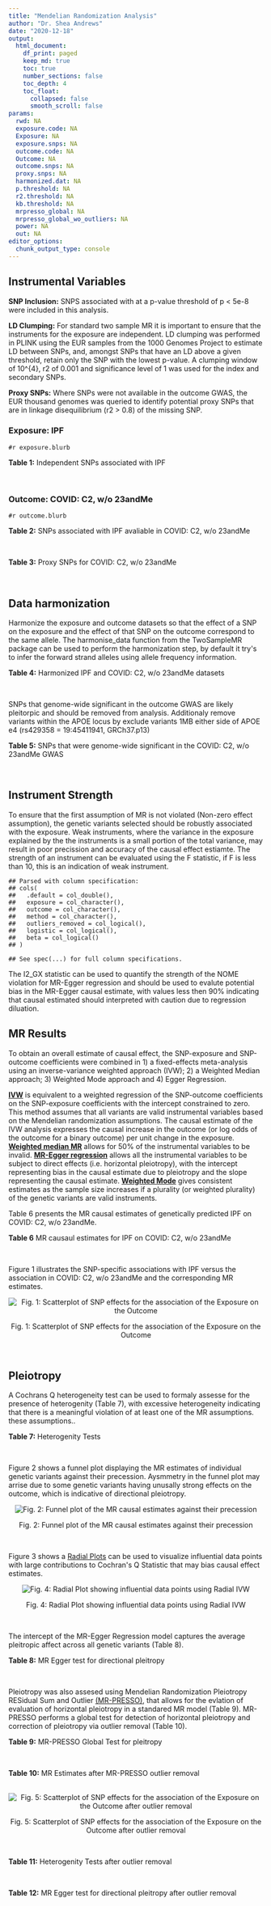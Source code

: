 ```yaml
---
title: "Mendelian Randomization Analysis"
author: "Dr. Shea Andrews"
date: "2020-12-18"
output:
  html_document:
    df_print: paged
    keep_md: true
    toc: true
    number_sections: false
    toc_depth: 4
    toc_float:
      collapsed: false
      smooth_scroll: false
params:
  rwd: NA
  exposure.code: NA
  Exposure: NA
  exposure.snps: NA
  outcome.code: NA
  Outcome: NA
  outcome.snps: NA
  proxy.snps: NA
  harmonized.dat: NA
  p.threshold: NA
  r2.threshold: NA
  kb.threshold: NA
  mrpresso_global: NA
  mrpresso_global_wo_outliers: NA
  power: NA
  out: NA
editor_options:
  chunk_output_type: console
---
```







## Instrumental Variables
**SNP Inclusion:** SNPS associated with at a p-value threshold of p < 5e-8 were included in this analysis.
<br>

**LD Clumping:** For standard two sample MR it is important to ensure that the instruments for the exposure are independent. LD clumping was performed in PLINK using the EUR samples from the 1000 Genomes Project to estimate LD between SNPs, and, amongst SNPs that have an LD above a given threshold, retain only the SNP with the lowest p-value. A clumping window of 10^{4}, r2 of 0.001 and significance level of 1 was used for the index and secondary SNPs.
<br>

**Proxy SNPs:** Where SNPs were not available in the outcome GWAS, the EUR thousand genomes was queried to identify potential proxy SNPs that are in linkage disequilibrium (r2 > 0.8) of the missing SNP.
<br>

### Exposure: IPF
`#r exposure.blurb`
<br>

**Table 1:** Independent SNPs associated with IPF
<div data-pagedtable="false">
  <script data-pagedtable-source type="application/json">
{"columns":[{"label":["SNP"],"name":[1],"type":["chr"],"align":["left"]},{"label":["CHROM"],"name":[2],"type":["dbl"],"align":["right"]},{"label":["POS"],"name":[3],"type":["dbl"],"align":["right"]},{"label":["REF"],"name":[4],"type":["chr"],"align":["left"]},{"label":["ALT"],"name":[5],"type":["chr"],"align":["left"]},{"label":["AF"],"name":[6],"type":["dbl"],"align":["right"]},{"label":["BETA"],"name":[7],"type":["dbl"],"align":["right"]},{"label":["SE"],"name":[8],"type":["dbl"],"align":["right"]},{"label":["Z"],"name":[9],"type":["dbl"],"align":["right"]},{"label":["P"],"name":[10],"type":["dbl"],"align":["right"]},{"label":["N"],"name":[11],"type":["dbl"],"align":["right"]},{"label":["TRAIT"],"name":[12],"type":["chr"],"align":["left"]}],"data":[{"1":"rs78238620","2":"3","3":"44902386","4":"T","5":"A","6":"0.053459","7":"0.4593835","8":"0.07390969","9":"6.215471","10":"5.117086e-10","11":"11259","12":"Idiopathic_Pulmonary_Fibrosis"},{"1":"rs12696304","2":"3","3":"169481271","4":"C","5":"G","6":"0.278854","7":"0.2668156","8":"0.03717319","9":"7.177635","10":"7.092778e-13","11":"11259","12":"Idiopathic_Pulmonary_Fibrosis"},{"1":"rs2013701","2":"4","3":"89885086","4":"G","5":"T","6":"0.487438","7":"-0.2424697","8":"0.03330002","9":"-7.281368","10":"3.304528e-13","11":"11259","12":"Idiopathic_Pulmonary_Fibrosis"},{"1":"rs7725218","2":"5","3":"1282414","4":"G","5":"A","6":"0.323107","7":"-0.3293240","8":"0.03544862","9":"-9.290180","10":"1.540283e-20","11":"11259","12":"Idiopathic_Pulmonary_Fibrosis"},{"1":"rs2076295","2":"6","3":"7563232","4":"T","5":"G","6":"0.468835","7":"0.3799705","8":"0.03322854","9":"11.435066","10":"2.793256e-30","11":"11259","12":"Idiopathic_Pulmonary_Fibrosis"},{"1":"rs12699415","2":"7","3":"1909479","4":"A","5":"G","6":"0.580176","7":"-0.2440172","8":"0.03400225","9":"-7.176502","10":"7.151760e-13","11":"11259","12":"Idiopathic_Pulmonary_Fibrosis"},{"1":"rs2897075","2":"7","3":"99630342","4":"C","5":"T","6":"0.391410","7":"0.2585521","8":"0.03404714","9":"7.593945","10":"3.103096e-14","11":"11259","12":"Idiopathic_Pulmonary_Fibrosis"},{"1":"rs28513081","2":"8","3":"120934126","4":"A","5":"G","6":"0.427310","7":"-0.2034907","8":"0.03346963","9":"-6.079862","10":"1.202864e-09","11":"11259","12":"Idiopathic_Pulmonary_Fibrosis"},{"1":"rs35705950","2":"11","3":"1241221","4":"G","5":"T","6":"0.140904","7":"1.5773608","8":"0.05180105","9":"30.450365","10":"1.184630e-203","11":"11259","12":"Idiopathic_Pulmonary_Fibrosis"},{"1":"rs9577395","2":"13","3":"113534984","4":"C","5":"G","6":"0.207732","7":"-0.2642992","8":"0.04115030","9":"-6.422778","10":"1.338099e-10","11":"11259","12":"Idiopathic_Pulmonary_Fibrosis"},{"1":"rs59424629","2":"15","3":"40720542","4":"G","5":"T","6":"0.538260","7":"0.2678313","8":"0.03320740","9":"8.065411","10":"7.298965e-16","11":"11259","12":"Idiopathic_Pulmonary_Fibrosis"},{"1":"rs62023891","2":"15","3":"86097216","4":"G","5":"A","6":"0.300615","7":"0.2356498","8":"0.03664299","9":"6.430965","10":"1.267962e-10","11":"11259","12":"Idiopathic_Pulmonary_Fibrosis"},{"1":"rs17652520","2":"17","3":"44098967","4":"G","5":"A","6":"0.214766","7":"-0.3286135","8":"0.04066747","9":"-8.080502","10":"6.450078e-16","11":"11259","12":"Idiopathic_Pulmonary_Fibrosis"},{"1":"rs12610495","2":"19","3":"4717672","4":"A","5":"G","6":"0.305555","7":"0.2722340","8":"0.03899250","9":"6.981701","10":"2.916276e-12","11":"11259","12":"Idiopathic_Pulmonary_Fibrosis"},{"1":"rs41308092","2":"20","3":"62324391","4":"G","5":"A","6":"0.019674","7":"0.7503587","8":"0.12196998","9":"6.151995","10":"7.651443e-10","11":"11259","12":"Idiopathic_Pulmonary_Fibrosis"}],"options":{"columns":{"min":{},"max":[10]},"rows":{"min":[10],"max":[10]},"pages":{}}}
  </script>
</div>
<br>

### Outcome: COVID: C2, w/o 23andMe
`#r outcome.blurb`
<br>

**Table 2:** SNPs associated with IPF avaliable in COVID: C2, w/o 23andMe
<div data-pagedtable="false">
  <script data-pagedtable-source type="application/json">
{"columns":[{"label":["SNP"],"name":[1],"type":["chr"],"align":["left"]},{"label":["CHROM"],"name":[2],"type":["dbl"],"align":["right"]},{"label":["POS"],"name":[3],"type":["dbl"],"align":["right"]},{"label":["REF"],"name":[4],"type":["chr"],"align":["left"]},{"label":["ALT"],"name":[5],"type":["chr"],"align":["left"]},{"label":["AF"],"name":[6],"type":["dbl"],"align":["right"]},{"label":["BETA"],"name":[7],"type":["dbl"],"align":["right"]},{"label":["SE"],"name":[8],"type":["dbl"],"align":["right"]},{"label":["Z"],"name":[9],"type":["dbl"],"align":["right"]},{"label":["P"],"name":[10],"type":["dbl"],"align":["right"]},{"label":["N"],"name":[11],"type":["dbl"],"align":["right"]},{"label":["TRAIT"],"name":[12],"type":["chr"],"align":["left"]}],"data":[{"1":"rs78238620","2":"3","3":"44902386","4":"T","5":"A","6":"0.05829","7":"0.0157940","8":"0.032371","9":"0.4879058","10":"6.256e-01","11":"1299010","12":"covid_vs._population__eur_w/o_23andMe"},{"1":"rs12696304","2":"3","3":"169481271","4":"C","5":"G","6":"0.26480","7":"0.0065455","8":"0.016145","9":"0.4054196","10":"6.852e-01","11":"1299010","12":"covid_vs._population__eur_w/o_23andMe"},{"1":"rs2013701","2":"4","3":"89885086","4":"G","5":"T","6":"0.52260","7":"0.0023370","8":"0.014305","9":"0.1633695","10":"8.702e-01","11":"1298346","12":"covid_vs._population__eur_w/o_23andMe"},{"1":"rs7725218","2":"5","3":"1282414","4":"G","5":"A","6":"0.34900","7":"-0.0021147","8":"0.014940","9":"-0.1415462","10":"8.874e-01","11":"1298710","12":"covid_vs._population__eur_w/o_23andMe"},{"1":"rs2076295","2":"6","3":"7563232","4":"T","5":"G","6":"0.44090","7":"0.0143250","8":"0.016413","9":"0.8727838","10":"3.828e-01","11":"1279534","12":"covid_vs._population__eur_w/o_23andMe"},{"1":"rs12699415","2":"7","3":"1909479","4":"A","5":"G","6":"0.57900","7":"-0.0451280","8":"0.014542","9":"-3.1032870","10":"1.914e-03","11":"1299010","12":"covid_vs._population__eur_w/o_23andMe"},{"1":"rs2897075","2":"7","3":"99630342","4":"C","5":"T","6":"0.37560","7":"0.0622210","8":"0.015791","9":"3.9402824","10":"8.138e-05","11":"1288926","12":"covid_vs._population__eur_w/o_23andMe"},{"1":"rs28513081","2":"8","3":"120934126","4":"A","5":"G","6":"0.46170","7":"-0.0202270","8":"0.015330","9":"-1.3194390","10":"1.870e-01","11":"1288654","12":"covid_vs._population__eur_w/o_23andMe"},{"1":"rs35705950","2":"11","3":"1241221","4":"G","5":"T","6":"0.11570","7":"-0.0673390","8":"0.025848","9":"-2.6051919","10":"9.182e-03","11":"1013498","12":"covid_vs._population__eur_w/o_23andMe"},{"1":"rs9577395","2":"13","3":"113534984","4":"C","5":"G","6":"0.22270","7":"0.0188840","8":"0.017392","9":"1.0857866","10":"2.776e-01","11":"1298710","12":"covid_vs._population__eur_w/o_23andMe"},{"1":"rs59424629","2":"15","3":"40720542","4":"G","5":"T","6":"0.54510","7":"0.0146540","8":"0.014233","9":"1.0295791","10":"3.032e-01","11":"1299010","12":"covid_vs._population__eur_w/o_23andMe"},{"1":"rs62023891","2":"15","3":"86097216","4":"G","5":"A","6":"0.29880","7":"-0.0047549","8":"0.015852","9":"-0.2999558","10":"7.642e-01","11":"1298710","12":"covid_vs._population__eur_w/o_23andMe"},{"1":"rs17652520","2":"17","3":"44098967","4":"G","5":"A","6":"0.18830","7":"-0.0511830","8":"0.018602","9":"-2.7514783","10":"5.934e-03","11":"1288954","12":"covid_vs._population__eur_w/o_23andMe"},{"1":"rs12610495","2":"19","3":"4717672","4":"A","5":"G","6":"0.31120","7":"0.0680500","8":"0.018053","9":"3.7694566","10":"1.637e-04","11":"1274137","12":"covid_vs._population__eur_w/o_23andMe"},{"1":"rs41308092","2":"20","3":"62324391","4":"G","5":"A","6":"0.03213","7":"-0.0283630","8":"0.053865","9":"-0.5265571","10":"5.985e-01","11":"1291128","12":"covid_vs._population__eur_w/o_23andMe"}],"options":{"columns":{"min":{},"max":[10]},"rows":{"min":[10],"max":[10]},"pages":{}}}
  </script>
</div>
<br>

**Table 3:** Proxy SNPs for COVID: C2, w/o 23andMe
<div data-pagedtable="false">
  <script data-pagedtable-source type="application/json">
{"columns":[{"label":["proxy.outcome"],"name":[1],"type":["lgl"],"align":["right"]},{"label":["target_snp"],"name":[2],"type":["lgl"],"align":["right"]},{"label":["proxy_snp"],"name":[3],"type":["lgl"],"align":["right"]},{"label":["ld.r2"],"name":[4],"type":["lgl"],"align":["right"]},{"label":["Dprime"],"name":[5],"type":["lgl"],"align":["right"]},{"label":["ref.proxy"],"name":[6],"type":["lgl"],"align":["right"]},{"label":["alt.proxy"],"name":[7],"type":["lgl"],"align":["right"]},{"label":["CHROM"],"name":[8],"type":["lgl"],"align":["right"]},{"label":["POS"],"name":[9],"type":["lgl"],"align":["right"]},{"label":["ALT.proxy"],"name":[10],"type":["lgl"],"align":["right"]},{"label":["REF.proxy"],"name":[11],"type":["lgl"],"align":["right"]},{"label":["AF"],"name":[12],"type":["lgl"],"align":["right"]},{"label":["BETA"],"name":[13],"type":["lgl"],"align":["right"]},{"label":["SE"],"name":[14],"type":["lgl"],"align":["right"]},{"label":["P"],"name":[15],"type":["lgl"],"align":["right"]},{"label":["N"],"name":[16],"type":["lgl"],"align":["right"]},{"label":["ref"],"name":[17],"type":["lgl"],"align":["right"]},{"label":["alt"],"name":[18],"type":["lgl"],"align":["right"]},{"label":["ALT"],"name":[19],"type":["lgl"],"align":["right"]},{"label":["REF"],"name":[20],"type":["lgl"],"align":["right"]},{"label":["PHASE"],"name":[21],"type":["lgl"],"align":["right"]}],"data":[{"1":"NA","2":"NA","3":"NA","4":"NA","5":"NA","6":"NA","7":"NA","8":"NA","9":"NA","10":"NA","11":"NA","12":"NA","13":"NA","14":"NA","15":"NA","16":"NA","17":"NA","18":"NA","19":"NA","20":"NA","21":"NA"}],"options":{"columns":{"min":{},"max":[10]},"rows":{"min":[10],"max":[10]},"pages":{}}}
  </script>
</div>
<br>

## Data harmonization
Harmonize the exposure and outcome datasets so that the effect of a SNP on the exposure and the effect of that SNP on the outcome correspond to the same allele. The harmonise_data function from the TwoSampleMR package can be used to perform the harmonization step, by default it try's to infer the forward strand alleles using allele frequency information.
<br>

**Table 4:** Harmonized IPF and COVID: C2, w/o 23andMe datasets
<div data-pagedtable="false">
  <script data-pagedtable-source type="application/json">
{"columns":[{"label":["SNP"],"name":[1],"type":["chr"],"align":["left"]},{"label":["effect_allele.exposure"],"name":[2],"type":["chr"],"align":["left"]},{"label":["other_allele.exposure"],"name":[3],"type":["chr"],"align":["left"]},{"label":["effect_allele.outcome"],"name":[4],"type":["chr"],"align":["left"]},{"label":["other_allele.outcome"],"name":[5],"type":["chr"],"align":["left"]},{"label":["beta.exposure"],"name":[6],"type":["dbl"],"align":["right"]},{"label":["beta.outcome"],"name":[7],"type":["dbl"],"align":["right"]},{"label":["eaf.exposure"],"name":[8],"type":["dbl"],"align":["right"]},{"label":["eaf.outcome"],"name":[9],"type":["dbl"],"align":["right"]},{"label":["remove"],"name":[10],"type":["lgl"],"align":["right"]},{"label":["palindromic"],"name":[11],"type":["lgl"],"align":["right"]},{"label":["ambiguous"],"name":[12],"type":["lgl"],"align":["right"]},{"label":["id.outcome"],"name":[13],"type":["chr"],"align":["left"]},{"label":["chr.outcome"],"name":[14],"type":["dbl"],"align":["right"]},{"label":["pos.outcome"],"name":[15],"type":["dbl"],"align":["right"]},{"label":["se.outcome"],"name":[16],"type":["dbl"],"align":["right"]},{"label":["z.outcome"],"name":[17],"type":["dbl"],"align":["right"]},{"label":["pval.outcome"],"name":[18],"type":["dbl"],"align":["right"]},{"label":["samplesize.outcome"],"name":[19],"type":["dbl"],"align":["right"]},{"label":["outcome"],"name":[20],"type":["chr"],"align":["left"]},{"label":["mr_keep.outcome"],"name":[21],"type":["lgl"],"align":["right"]},{"label":["pval_origin.outcome"],"name":[22],"type":["chr"],"align":["left"]},{"label":["chr.exposure"],"name":[23],"type":["dbl"],"align":["right"]},{"label":["pos.exposure"],"name":[24],"type":["dbl"],"align":["right"]},{"label":["se.exposure"],"name":[25],"type":["dbl"],"align":["right"]},{"label":["z.exposure"],"name":[26],"type":["dbl"],"align":["right"]},{"label":["pval.exposure"],"name":[27],"type":["dbl"],"align":["right"]},{"label":["samplesize.exposure"],"name":[28],"type":["dbl"],"align":["right"]},{"label":["exposure"],"name":[29],"type":["chr"],"align":["left"]},{"label":["mr_keep.exposure"],"name":[30],"type":["lgl"],"align":["right"]},{"label":["pval_origin.exposure"],"name":[31],"type":["chr"],"align":["left"]},{"label":["id.exposure"],"name":[32],"type":["chr"],"align":["left"]},{"label":["action"],"name":[33],"type":["dbl"],"align":["right"]},{"label":["mr_keep"],"name":[34],"type":["lgl"],"align":["right"]},{"label":["pt"],"name":[35],"type":["dbl"],"align":["right"]},{"label":["pleitropy_keep"],"name":[36],"type":["lgl"],"align":["right"]},{"label":["mrpresso_RSSobs"],"name":[37],"type":["dbl"],"align":["right"]},{"label":["mrpresso_pval"],"name":[38],"type":["chr"],"align":["left"]},{"label":["mrpresso_keep"],"name":[39],"type":["lgl"],"align":["right"]}],"data":[{"1":"rs12610495","2":"G","3":"A","4":"G","5":"A","6":"0.2722340","7":"0.0680500","8":"0.305555","9":"0.31120","10":"FALSE","11":"FALSE","12":"FALSE","13":"GlLbJC","14":"19","15":"4717672","16":"0.018053","17":"3.7694566","18":"1.637e-04","19":"1274137","20":"covidhgi2020anaC2v4eur","21":"TRUE","22":"reported","23":"19","24":"4717672","25":"0.03899250","26":"6.981701","27":"2.916276e-12","28":"11259","29":"Allen2020ipf","30":"TRUE","31":"reported","32":"b0FGn7","33":"2","34":"TRUE","35":"5e-08","36":"TRUE","37":"4.393375e-03","38":"0.003","39":"FALSE"},{"1":"rs12696304","2":"G","3":"C","4":"G","5":"C","6":"0.2668156","7":"0.0065455","8":"0.278854","9":"0.26480","10":"FALSE","11":"TRUE","12":"FALSE","13":"GlLbJC","14":"3","15":"169481271","16":"0.016145","17":"0.4054196","18":"6.852e-01","19":"1299010","20":"covidhgi2020anaC2v4eur","21":"TRUE","22":"reported","23":"3","24":"169481271","25":"0.03717319","26":"7.177635","27":"7.092778e-13","28":"11259","29":"Allen2020ipf","30":"TRUE","31":"reported","32":"b0FGn7","33":"2","34":"TRUE","35":"5e-08","36":"TRUE","37":"9.113212e-06","38":"1","39":"TRUE"},{"1":"rs12699415","2":"G","3":"A","4":"G","5":"A","6":"-0.2440172","7":"-0.0451280","8":"0.580176","9":"0.57900","10":"FALSE","11":"FALSE","12":"FALSE","13":"GlLbJC","14":"7","15":"1909479","16":"0.014542","17":"-3.1032870","18":"1.914e-03","19":"1299010","20":"covidhgi2020anaC2v4eur","21":"TRUE","22":"reported","23":"7","24":"1909479","25":"0.03400225","26":"-7.176502","27":"7.151760e-13","28":"11259","29":"Allen2020ipf","30":"TRUE","31":"reported","32":"b0FGn7","33":"2","34":"TRUE","35":"5e-08","36":"TRUE","37":"1.881560e-03","38":"0.069","39":"TRUE"},{"1":"rs17652520","2":"A","3":"G","4":"A","5":"G","6":"-0.3286135","7":"-0.0511830","8":"0.214766","9":"0.18830","10":"FALSE","11":"FALSE","12":"FALSE","13":"GlLbJC","14":"17","15":"44098967","16":"0.018602","17":"-2.7514783","18":"5.934e-03","19":"1288954","20":"covidhgi2020anaC2v4eur","21":"TRUE","22":"reported","23":"17","24":"44098967","25":"0.04066747","26":"-8.080502","27":"6.450078e-16","28":"11259","29":"Allen2020ipf","30":"TRUE","31":"reported","32":"b0FGn7","33":"2","34":"TRUE","35":"5e-08","36":"TRUE","37":"2.368042e-03","38":"0.1185","39":"TRUE"},{"1":"rs2013701","2":"T","3":"G","4":"T","5":"G","6":"-0.2424697","7":"0.0023370","8":"0.487438","9":"0.52260","10":"FALSE","11":"FALSE","12":"FALSE","13":"GlLbJC","14":"4","15":"89885086","16":"0.014305","17":"0.1633695","18":"8.702e-01","19":"1298346","20":"covidhgi2020anaC2v4eur","21":"TRUE","22":"reported","23":"4","24":"89885086","25":"0.03330002","26":"-7.281368","27":"3.304528e-13","28":"11259","29":"Allen2020ipf","30":"TRUE","31":"reported","32":"b0FGn7","33":"2","34":"TRUE","35":"5e-08","36":"TRUE","37":"3.427729e-05","38":"1","39":"TRUE"},{"1":"rs2076295","2":"G","3":"T","4":"G","5":"T","6":"0.3799705","7":"0.0143250","8":"0.468835","9":"0.44090","10":"FALSE","11":"FALSE","12":"FALSE","13":"GlLbJC","14":"6","15":"7563232","16":"0.016413","17":"0.8727838","18":"3.828e-01","19":"1279534","20":"covidhgi2020anaC2v4eur","21":"TRUE","22":"reported","23":"6","24":"7563232","25":"0.03322854","26":"11.435066","27":"2.793256e-30","28":"11259","29":"Allen2020ipf","30":"TRUE","31":"reported","32":"b0FGn7","33":"2","34":"TRUE","35":"5e-08","36":"TRUE","37":"9.661587e-05","38":"1","39":"TRUE"},{"1":"rs28513081","2":"G","3":"A","4":"G","5":"A","6":"-0.2034907","7":"-0.0202270","8":"0.427310","9":"0.46170","10":"FALSE","11":"FALSE","12":"FALSE","13":"GlLbJC","14":"8","15":"120934126","16":"0.015330","17":"-1.3194390","18":"1.870e-01","19":"1288654","20":"covidhgi2020anaC2v4eur","21":"TRUE","22":"reported","23":"8","24":"120934126","25":"0.03346963","26":"-6.079862","27":"1.202864e-09","28":"11259","29":"Allen2020ipf","30":"TRUE","31":"reported","32":"b0FGn7","33":"2","34":"TRUE","35":"5e-08","36":"TRUE","37":"3.190262e-04","38":"1","39":"TRUE"},{"1":"rs2897075","2":"T","3":"C","4":"T","5":"C","6":"0.2585521","7":"0.0622210","8":"0.391410","9":"0.37560","10":"FALSE","11":"FALSE","12":"FALSE","13":"GlLbJC","14":"7","15":"99630342","16":"0.015791","17":"3.9402824","18":"8.138e-05","19":"1288926","20":"covidhgi2020anaC2v4eur","21":"TRUE","22":"reported","23":"7","24":"99630342","25":"0.03404714","26":"7.593945","27":"3.103096e-14","28":"11259","29":"Allen2020ipf","30":"TRUE","31":"reported","32":"b0FGn7","33":"2","34":"TRUE","35":"5e-08","36":"TRUE","37":"3.696351e-03","38":"<0.0015","39":"FALSE"},{"1":"rs35705950","2":"T","3":"G","4":"T","5":"G","6":"1.5773608","7":"-0.0673390","8":"0.140904","9":"0.11570","10":"FALSE","11":"FALSE","12":"FALSE","13":"GlLbJC","14":"11","15":"1241221","16":"0.025848","17":"-2.6051919","18":"9.182e-03","19":"1013498","20":"covidhgi2020anaC2v4eur","21":"TRUE","22":"reported","23":"11","24":"1241221","25":"0.05180105","26":"30.450365","27":"1.000000e-200","28":"11259","29":"Allen2020ipf","30":"TRUE","31":"reported","32":"b0FGn7","33":"2","34":"TRUE","35":"5e-08","36":"TRUE","37":"2.907018e-02","38":"<0.0015","39":"FALSE"},{"1":"rs41308092","2":"A","3":"G","4":"A","5":"G","6":"0.7503587","7":"-0.0283630","8":"0.019674","9":"0.03213","10":"FALSE","11":"FALSE","12":"FALSE","13":"GlLbJC","14":"20","15":"62324391","16":"0.053865","17":"-0.5265571","18":"5.985e-01","19":"1291128","20":"covidhgi2020anaC2v4eur","21":"TRUE","22":"reported","23":"20","24":"62324391","25":"0.12196998","26":"6.151995","27":"7.651443e-10","28":"11259","29":"Allen2020ipf","30":"TRUE","31":"reported","32":"b0FGn7","33":"2","34":"TRUE","35":"5e-08","36":"TRUE","37":"1.565557e-03","38":"1","39":"TRUE"},{"1":"rs59424629","2":"T","3":"G","4":"T","5":"G","6":"0.2678313","7":"0.0146540","8":"0.538260","9":"0.54510","10":"FALSE","11":"FALSE","12":"FALSE","13":"GlLbJC","14":"15","15":"40720542","16":"0.014233","17":"1.0295791","18":"3.032e-01","19":"1299010","20":"covidhgi2020anaC2v4eur","21":"TRUE","22":"reported","23":"15","24":"40720542","25":"0.03320740","26":"8.065411","27":"7.298965e-16","28":"11259","29":"Allen2020ipf","30":"TRUE","31":"reported","32":"b0FGn7","33":"2","34":"TRUE","35":"5e-08","36":"TRUE","37":"1.330052e-04","38":"1","39":"TRUE"},{"1":"rs62023891","2":"A","3":"G","4":"A","5":"G","6":"0.2356498","7":"-0.0047549","8":"0.300615","9":"0.29880","10":"FALSE","11":"FALSE","12":"FALSE","13":"GlLbJC","14":"15","15":"86097216","16":"0.015852","17":"-0.2999558","18":"7.642e-01","19":"1298710","20":"covidhgi2020anaC2v4eur","21":"TRUE","22":"reported","23":"15","24":"86097216","25":"0.03664299","26":"6.430965","27":"1.267962e-10","28":"11259","29":"Allen2020ipf","30":"TRUE","31":"reported","32":"b0FGn7","33":"2","34":"TRUE","35":"5e-08","36":"TRUE","37":"6.718017e-05","38":"1","39":"TRUE"},{"1":"rs7725218","2":"A","3":"G","4":"A","5":"G","6":"-0.3293240","7":"-0.0021147","8":"0.323107","9":"0.34900","10":"FALSE","11":"FALSE","12":"FALSE","13":"GlLbJC","14":"5","15":"1282414","16":"0.014940","17":"-0.1415462","18":"8.874e-01","19":"1298710","20":"covidhgi2020anaC2v4eur","21":"TRUE","22":"reported","23":"5","24":"1282414","25":"0.03544862","26":"-9.290180","27":"1.540283e-20","28":"11259","29":"Allen2020ipf","30":"TRUE","31":"reported","32":"b0FGn7","33":"2","34":"TRUE","35":"5e-08","36":"TRUE","37":"6.386226e-06","38":"1","39":"TRUE"},{"1":"rs78238620","2":"A","3":"T","4":"A","5":"T","6":"0.4593835","7":"0.0157940","8":"0.053459","9":"0.05829","10":"FALSE","11":"TRUE","12":"FALSE","13":"GlLbJC","14":"3","15":"44902386","16":"0.032371","17":"0.4879058","18":"6.256e-01","19":"1299010","20":"covidhgi2020anaC2v4eur","21":"TRUE","22":"reported","23":"3","24":"44902386","25":"0.07390969","26":"6.215471","27":"5.117086e-10","28":"11259","29":"Allen2020ipf","30":"TRUE","31":"reported","32":"b0FGn7","33":"2","34":"TRUE","35":"5e-08","36":"TRUE","37":"9.590495e-05","38":"1","39":"TRUE"},{"1":"rs9577395","2":"G","3":"C","4":"G","5":"C","6":"-0.2642992","7":"0.0188840","8":"0.207732","9":"0.22270","10":"FALSE","11":"TRUE","12":"FALSE","13":"GlLbJC","14":"13","15":"113534984","16":"0.017392","17":"1.0857866","18":"2.776e-01","19":"1298710","20":"covidhgi2020anaC2v4eur","21":"TRUE","22":"reported","23":"13","24":"113534984","25":"0.04115030","26":"-6.422778","27":"1.338099e-10","28":"11259","29":"Allen2020ipf","30":"TRUE","31":"reported","32":"b0FGn7","33":"2","34":"TRUE","35":"5e-08","36":"TRUE","37":"5.368908e-04","38":"1","39":"TRUE"}],"options":{"columns":{"min":{},"max":[10]},"rows":{"min":[10],"max":[10]},"pages":{}}}
  </script>
</div>
<br>

SNPs that genome-wide significant in the outcome GWAS are likely pleitorpic and should be removed from analysis. Additionaly remove variants within the APOE locus by exclude variants 1MB either side of APOE e4 (rs429358 = 19:45411941, GRCh37.p13)
<br>


**Table 5:** SNPs that were genome-wide significant in the COVID: C2, w/o 23andMe GWAS
<div data-pagedtable="false">
  <script data-pagedtable-source type="application/json">
{"columns":[{"label":["SNP"],"name":[1],"type":["chr"],"align":["left"]},{"label":["chr.outcome"],"name":[2],"type":["dbl"],"align":["right"]},{"label":["pos.outcome"],"name":[3],"type":["dbl"],"align":["right"]},{"label":["pval.exposure"],"name":[4],"type":["dbl"],"align":["right"]},{"label":["pval.outcome"],"name":[5],"type":["dbl"],"align":["right"]}],"data":[],"options":{"columns":{"min":{},"max":[10]},"rows":{"min":[10],"max":[10]},"pages":{}}}
  </script>
</div>
<br>


## Instrument Strength
To ensure that the first assumption of MR is not violated (Non-zero effect assumption), the genetic variants selected should be robustly associated with the exposure. Weak instruments, where the variance in the exposure explained by the the instruments is a small portion of the total variance, may result in poor precission and accuracy of the causal effect estiamte. The strength of an instrument can be evaluated using the F statistic, if F is less than 10, this is an indication of weak instrument.


```
## Parsed with column specification:
## cols(
##   .default = col_double(),
##   exposure = col_character(),
##   outcome = col_character(),
##   method = col_character(),
##   outliers_removed = col_logical(),
##   logistic = col_logical(),
##   beta = col_logical()
## )
```

```
## See spec(...) for full column specifications.
```

<div data-pagedtable="false">
  <script data-pagedtable-source type="application/json">
{"columns":[{"label":["outliers_removed"],"name":[1],"type":["lgl"],"align":["right"]},{"label":["pve.exposure"],"name":[2],"type":["dbl"],"align":["right"]},{"label":["F"],"name":[3],"type":["dbl"],"align":["right"]},{"label":["Alpha"],"name":[4],"type":["dbl"],"align":["right"]},{"label":["NCP"],"name":[5],"type":["dbl"],"align":["right"]},{"label":["Power"],"name":[6],"type":["dbl"],"align":["right"]}],"data":[{"1":"FALSE","2":"0.14289659","3":"124.96246","4":"0.05","5":"3.828323","6":"0.4987069"},{"1":"TRUE","2":"0.06205954","3":"62.00834","4":"0.05","5":"9.822483","6":"0.8798267"}],"options":{"columns":{"min":{},"max":[10]},"rows":{"min":[10],"max":[10]},"pages":{}}}
  </script>
</div>

The I2_GX statistic can be used to quantify the strength of the NOME violation for MR-Egger regression and should be used to evalute potential bias in the MR-Egger causal estimate, with values less then 90% indicating that causal estimated should interpreted with caution due to regression diluation.

<div data-pagedtable="false">
  <script data-pagedtable-source type="application/json">
{"columns":[{"label":["outliers_removed"],"name":[1],"type":["lgl"],"align":["right"]},{"label":["Isq_gx"],"name":[2],"type":["dbl"],"align":["right"]}],"data":[{"1":"FALSE","2":"0.9701493"},{"1":"TRUE","2":"0.5043274"}],"options":{"columns":{"min":{},"max":[10]},"rows":{"min":[10],"max":[10]},"pages":{}}}
  </script>
</div>


##  MR Results
To obtain an overall estimate of causal effect, the SNP-exposure and SNP-outcome coefficients were combined in 1) a fixed-effects meta-analysis using an inverse-variance weighted approach (IVW); 2) a Weighted Median approach; 3) Weighted Mode approach and 4) Egger Regression.


[**IVW**](https://doi.org/10.1002/gepi.21758) is equivalent to a weighted regression of the SNP-outcome coefficients on the SNP-exposure coefficients with the intercept constrained to zero. This method assumes that all variants are valid instrumental variables based on the Mendelian randomization assumptions. The causal estimate of the IVW analysis expresses the causal increase in the outcome (or log odds of the outcome for a binary outcome) per unit change in the exposure. [**Weighted median MR**](https://doi.org/10.1002/gepi.21965) allows for 50% of the instrumental variables to be invalid. [**MR-Egger regression**](https://doi.org/10.1093/ije/dyw220) allows all the instrumental variables to be subject to direct effects (i.e. horizontal pleiotropy), with the intercept representing bias in the causal estimate due to pleiotropy and the slope representing the causal estimate. [**Weighted Mode**](https://doi.org/10.1093/ije/dyx102) gives consistent estimates as the sample size increases if a plurality (or weighted plurality) of the genetic variants are valid instruments.
<br>



Table 6 presents the MR causal estimates of genetically predicted IPF on COVID: C2, w/o 23andMe.
<br>

**Table 6** MR causaul estimates for IPF on COVID: C2, w/o 23andMe
<div data-pagedtable="false">
  <script data-pagedtable-source type="application/json">
{"columns":[{"label":["id.exposure"],"name":[1],"type":["chr"],"align":["left"]},{"label":["id.outcome"],"name":[2],"type":["chr"],"align":["left"]},{"label":["outcome"],"name":[3],"type":["fctr"],"align":["left"]},{"label":["exposure"],"name":[4],"type":["fctr"],"align":["left"]},{"label":["method"],"name":[5],"type":["fctr"],"align":["left"]},{"label":["nsnp"],"name":[6],"type":["int"],"align":["right"]},{"label":["b"],"name":[7],"type":["dbl"],"align":["right"]},{"label":["se"],"name":[8],"type":["dbl"],"align":["right"]},{"label":["pval"],"name":[9],"type":["dbl"],"align":["right"]}],"data":[{"1":"b0FGn7","2":"GlLbJC","3":"covidhgi2020anaC2v4eur","4":"Allen2020ipf","5":"Inverse variance weighted (fixed effects)","6":"15","7":"0.01361525","8":"0.01134238","9":"0.22998901"},{"1":"b0FGn7","2":"GlLbJC","3":"covidhgi2020anaC2v4eur","4":"Allen2020ipf","5":"Weighted median","6":"15","7":"-0.03843045","8":"0.01660039","9":"0.02061109"},{"1":"b0FGn7","2":"GlLbJC","3":"covidhgi2020anaC2v4eur","4":"Allen2020ipf","5":"Weighted mode","6":"15","7":"-0.02863226","8":"0.01575744","9":"0.09067088"},{"1":"b0FGn7","2":"GlLbJC","3":"covidhgi2020anaC2v4eur","4":"Allen2020ipf","5":"MR Egger","6":"15","7":"-0.06473487","8":"0.03087974","9":"0.05618308"}],"options":{"columns":{"min":{},"max":[10]},"rows":{"min":[10],"max":[10]},"pages":{}}}
  </script>
</div>
<br>

Figure 1 illustrates the SNP-specific associations with IPF versus the association in COVID: C2, w/o 23andMe and the corresponding MR estimates.
<br>

<div class="figure" style="text-align: center">
<img src="/sc/arion/projects/LOAD/shea/Projects/MRcovid/results/MRcovideurwoukbb/Allen2020ipf/covidhgi2020anaC2v4eur/Allen2020ipf_5e-8_covidhgi2020anaC2v4eur_MR_Analaysis_files/figure-html/scatter_plot-1.png" alt="Fig. 1: Scatterplot of SNP effects for the association of the Exposure on the Outcome"  />
<p class="caption">Fig. 1: Scatterplot of SNP effects for the association of the Exposure on the Outcome</p>
</div>
<br>


## Pleiotropy
A Cochrans Q heterogeneity test can be used to formaly assesse for the presence of heterogenity (Table 7), with excessive heterogeneity indicating that there is a meaningful violation of at least one of the MR assumptions.
these assumptions..
<br>

**Table 7:** Heterogenity Tests
<div data-pagedtable="false">
  <script data-pagedtable-source type="application/json">
{"columns":[{"label":["id.exposure"],"name":[1],"type":["chr"],"align":["left"]},{"label":["id.outcome"],"name":[2],"type":["chr"],"align":["left"]},{"label":["outcome"],"name":[3],"type":["fctr"],"align":["left"]},{"label":["exposure"],"name":[4],"type":["fctr"],"align":["left"]},{"label":["method"],"name":[5],"type":["fctr"],"align":["left"]},{"label":["Q"],"name":[6],"type":["dbl"],"align":["right"]},{"label":["Q_df"],"name":[7],"type":["dbl"],"align":["right"]},{"label":["Q_pval"],"name":[8],"type":["dbl"],"align":["right"]}],"data":[{"1":"b0FGn7","2":"GlLbJC","3":"covidhgi2020anaC2v4eur","4":"Allen2020ipf","5":"MR Egger","6":"32.99349","7":"13","8":"1.707835e-03"},{"1":"b0FGn7","2":"GlLbJC","3":"covidhgi2020anaC2v4eur","4":"Allen2020ipf","5":"Inverse variance weighted","6":"57.83976","7":"14","8":"2.796487e-07"}],"options":{"columns":{"min":{},"max":[10]},"rows":{"min":[10],"max":[10]},"pages":{}}}
  </script>
</div>
<br>

Figure 2 shows a funnel plot displaying the MR estimates of individual genetic variants against their precession. Aysmmetry in the funnel plot may arrise due to some genetic variants having unusally strong effects on the outcome, which is indicative of directional pleiotropy.
<br>

<div class="figure" style="text-align: center">
<img src="/sc/arion/projects/LOAD/shea/Projects/MRcovid/results/MRcovideurwoukbb/Allen2020ipf/covidhgi2020anaC2v4eur/Allen2020ipf_5e-8_covidhgi2020anaC2v4eur_MR_Analaysis_files/figure-html/funnel_plot-1.png" alt="Fig. 2: Funnel plot of the MR causal estimates against their precession"  />
<p class="caption">Fig. 2: Funnel plot of the MR causal estimates against their precession</p>
</div>
<br>

Figure 3 shows a [Radial Plots](https://github.com/WSpiller/RadialMR) can be used to visualize influential data points with large contributions to Cochran's Q Statistic that may bias causal effect estimates.



<div class="figure" style="text-align: center">
<img src="/sc/arion/projects/LOAD/shea/Projects/MRcovid/results/MRcovideurwoukbb/Allen2020ipf/covidhgi2020anaC2v4eur/Allen2020ipf_5e-8_covidhgi2020anaC2v4eur_MR_Analaysis_files/figure-html/Radial_Plot-1.png" alt="Fig. 4: Radial Plot showing influential data points using Radial IVW"  />
<p class="caption">Fig. 4: Radial Plot showing influential data points using Radial IVW</p>
</div>
<br>

The intercept of the MR-Egger Regression model captures the average pleitropic affect across all genetic variants (Table 8).
<br>

**Table 8:** MR Egger test for directional pleitropy
<div data-pagedtable="false">
  <script data-pagedtable-source type="application/json">
{"columns":[{"label":["id.exposure"],"name":[1],"type":["chr"],"align":["left"]},{"label":["id.outcome"],"name":[2],"type":["chr"],"align":["left"]},{"label":["outcome"],"name":[3],"type":["fctr"],"align":["left"]},{"label":["exposure"],"name":[4],"type":["fctr"],"align":["left"]},{"label":["egger_intercept"],"name":[5],"type":["dbl"],"align":["right"]},{"label":["se"],"name":[6],"type":["dbl"],"align":["right"]},{"label":["pval"],"name":[7],"type":["dbl"],"align":["right"]}],"data":[{"1":"b0FGn7","2":"GlLbJC","3":"covidhgi2020anaC2v4eur","4":"Allen2020ipf","5":"0.03776245","6":"0.01206902","7":"0.007990064"}],"options":{"columns":{"min":{},"max":[10]},"rows":{"min":[10],"max":[10]},"pages":{}}}
  </script>
</div>
<br>

Pleiotropy was also assesed using Mendelian Randomization Pleiotropy RESidual Sum and Outlier [(MR-PRESSO)](https://doi.org/10.1038/s41588-018-0099-7), that allows for the evlation of evaluation of horizontal pleiotropy in a standared MR model (Table 9). MR-PRESSO performs a global test for detection of horizontal pleiotropy and correction of pleiotropy via outlier removal (Table 10).
<br>

**Table 9:** MR-PRESSO Global Test for pleitropy
<div data-pagedtable="false">
  <script data-pagedtable-source type="application/json">
{"columns":[{"label":["id.exposure"],"name":[1],"type":["chr"],"align":["left"]},{"label":["id.outcome"],"name":[2],"type":["chr"],"align":["left"]},{"label":["outcome"],"name":[3],"type":["chr"],"align":["left"]},{"label":["exposure"],"name":[4],"type":["chr"],"align":["left"]},{"label":["pt"],"name":[5],"type":["dbl"],"align":["right"]},{"label":["outliers_removed"],"name":[6],"type":["lgl"],"align":["right"]},{"label":["n_outliers"],"name":[7],"type":["dbl"],"align":["right"]},{"label":["RSSobs"],"name":[8],"type":["dbl"],"align":["right"]},{"label":["pval"],"name":[9],"type":["chr"],"align":["left"]}],"data":[{"1":"b0FGn7","2":"GlLbJC","3":"covidhgi2020anaC2v4eur","4":"Allen2020ipf","5":"5e-08","6":"FALSE","7":"3","8":"92.83249","9":"<1e-04"}],"options":{"columns":{"min":{},"max":[10]},"rows":{"min":[10],"max":[10]},"pages":{}}}
  </script>
</div>
<br>


**Table 10:** MR Estimates after MR-PRESSO outlier removal
<div data-pagedtable="false">
  <script data-pagedtable-source type="application/json">
{"columns":[{"label":["id.exposure"],"name":[1],"type":["chr"],"align":["left"]},{"label":["id.outcome"],"name":[2],"type":["chr"],"align":["left"]},{"label":["outcome"],"name":[3],"type":["fctr"],"align":["left"]},{"label":["exposure"],"name":[4],"type":["fctr"],"align":["left"]},{"label":["method"],"name":[5],"type":["fctr"],"align":["left"]},{"label":["nsnp"],"name":[6],"type":["int"],"align":["right"]},{"label":["b"],"name":[7],"type":["dbl"],"align":["right"]},{"label":["se"],"name":[8],"type":["dbl"],"align":["right"]},{"label":["pval"],"name":[9],"type":["dbl"],"align":["right"]}],"data":[{"1":"b0FGn7","2":"GlLbJC","3":"covidhgi2020anaC2v4eur","4":"Allen2020ipf","5":"Inverse variance weighted (fixed effects)","6":"12","7":"0.04036899","8":"0.01677517","9":"0.0161074"},{"1":"b0FGn7","2":"GlLbJC","3":"covidhgi2020anaC2v4eur","4":"Allen2020ipf","5":"Weighted median","6":"12","7":"0.03195298","8":"0.02370187","9":"0.1776196"},{"1":"b0FGn7","2":"GlLbJC","3":"covidhgi2020anaC2v4eur","4":"Allen2020ipf","5":"Weighted mode","6":"12","7":"0.02022271","8":"0.03129034","9":"0.5313426"},{"1":"b0FGn7","2":"GlLbJC","3":"covidhgi2020anaC2v4eur","4":"Allen2020ipf","5":"MR Egger","6":"12","7":"-0.01303746","8":"0.08825450","9":"0.8854954"}],"options":{"columns":{"min":{},"max":[10]},"rows":{"min":[10],"max":[10]},"pages":{}}}
  </script>
</div>
<br>

<div class="figure" style="text-align: center">
<img src="/sc/arion/projects/LOAD/shea/Projects/MRcovid/results/MRcovideurwoukbb/Allen2020ipf/covidhgi2020anaC2v4eur/Allen2020ipf_5e-8_covidhgi2020anaC2v4eur_MR_Analaysis_files/figure-html/scatter_plot_outlier-1.png" alt="Fig. 5: Scatterplot of SNP effects for the association of the Exposure on the Outcome after outlier removal"  />
<p class="caption">Fig. 5: Scatterplot of SNP effects for the association of the Exposure on the Outcome after outlier removal</p>
</div>
<br>

**Table 11:** Heterogenity Tests after outlier removal
<div data-pagedtable="false">
  <script data-pagedtable-source type="application/json">
{"columns":[{"label":["id.exposure"],"name":[1],"type":["chr"],"align":["left"]},{"label":["id.outcome"],"name":[2],"type":["chr"],"align":["left"]},{"label":["outcome"],"name":[3],"type":["fctr"],"align":["left"]},{"label":["exposure"],"name":[4],"type":["fctr"],"align":["left"]},{"label":["method"],"name":[5],"type":["fctr"],"align":["left"]},{"label":["Q"],"name":[6],"type":["dbl"],"align":["right"]},{"label":["Q_df"],"name":[7],"type":["dbl"],"align":["right"]},{"label":["Q_pval"],"name":[8],"type":["dbl"],"align":["right"]}],"data":[{"1":"b0FGn7","2":"GlLbJC","3":"covidhgi2020anaC2v4eur","4":"Allen2020ipf","5":"MR Egger","6":"16.33234","7":"10","8":"0.09050589"},{"1":"b0FGn7","2":"GlLbJC","3":"covidhgi2020anaC2v4eur","4":"Allen2020ipf","5":"Inverse variance weighted","6":"16.96793","7":"11","8":"0.10882791"}],"options":{"columns":{"min":{},"max":[10]},"rows":{"min":[10],"max":[10]},"pages":{}}}
  </script>
</div>
<br>

**Table 12:** MR Egger test for directional pleitropy after outlier removal
<div data-pagedtable="false">
  <script data-pagedtable-source type="application/json">
{"columns":[{"label":["id.exposure"],"name":[1],"type":["chr"],"align":["left"]},{"label":["id.outcome"],"name":[2],"type":["chr"],"align":["left"]},{"label":["outcome"],"name":[3],"type":["fctr"],"align":["left"]},{"label":["exposure"],"name":[4],"type":["fctr"],"align":["left"]},{"label":["egger_intercept"],"name":[5],"type":["dbl"],"align":["right"]},{"label":["se"],"name":[6],"type":["dbl"],"align":["right"]},{"label":["pval"],"name":[7],"type":["dbl"],"align":["right"]}],"data":[{"1":"b0FGn7","2":"GlLbJC","3":"covidhgi2020anaC2v4eur","4":"Allen2020ipf","5":"0.01595552","6":"0.02557686","7":"0.5467074"}],"options":{"columns":{"min":{},"max":[10]},"rows":{"min":[10],"max":[10]},"pages":{}}}
  </script>
</div>
<br>
